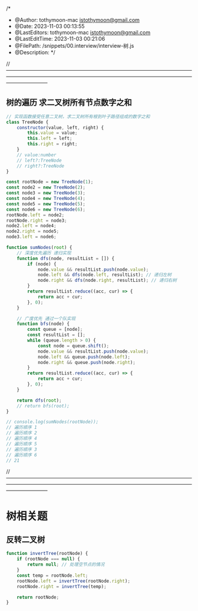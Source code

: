/\*

- @Author: tothymoon-mac istothymoon@gmail.com
- @Date: 2023-11-03 00:13:55
- @LastEditors: tothymoon-mac istothymoon@gmail.com
- @LastEditTime: 2023-11-03 00:21:06
- @FilePath: /snippets/00.interview/interview-树.js
- @Description:
  \*/

// ————————————————————————————————————————————————————————————————————————————————

## 树的遍历 求二叉树所有节点数字之和

```js
// 实现函数接受任意二叉树，求二叉树所有根到叶子路径组成的数字之和
class TreeNode {
	constructor(value, left, right) {
		this.value = value;
		this.left = left;
		this.right = right;
	}
	// value:number
	// left?:TreeNode
	// right?:TreeNode
}

const rootNode = new TreeNode(1);
const node2 = new TreeNode(2);
const node3 = new TreeNode(3);
const node4 = new TreeNode(4);
const node5 = new TreeNode(5);
const node6 = new TreeNode(6);
rootNode.left = node2;
rootNode.right = node3;
node2.left = node4;
node2.right = node5;
node3.left = node6;

function sumNodes(root) {
	// 深度优先遍历 递归实现
	function dfs(node, resultList = []) {
		if (node) {
			node.value && resultList.push(node.value);
			node.left && dfs(node.left, resultList); // 递归左树
			node.right && dfs(node.right, resultList); // 递归右树
		}
		return resultList.reduce((acc, cur) => {
			return acc + cur;
		}, 0);
	}

	// 广度优先 通过一个队实现
	function bfs(node) {
		const queue = [node];
		const resultList = [];
		while (queue.length > 0) {
			const node = queue.shift();
			node.value && resultList.push(node.value);
			node.left && queue.push(node.left);
			node.right && queue.push(node.right);
		}
		return resultList.reduce((acc, cur) => {
			return acc + cur;
		}, 0);
	}

	return dfs(root);
	// return bfs(root);
}

// console.log(sumNodes(rootNode));
// 遍历顺序 1
// 遍历顺序 2
// 遍历顺序 4
// 遍历顺序 5
// 遍历顺序 3
// 遍历顺序 6
// 21
```

// ————————————————————————————————————————————————————————————————————————————————

# 树相关题

## 反转二叉树

```js
function invertTree(rootNode) {
	if (rootNode === null) {
		return null; // 处理空节点的情况
	}
	const temp = rootNode.left;
	rootNode.left = invertTree(rootNode.right);
	rootNode.right = invertTree(temp);

	return rootNode;
}
```

